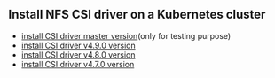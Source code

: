 ## Install NFS CSI driver on a Kubernetes cluster

 - [install CSI driver master version](./install-csi-driver-master.md)(only for testing purpose)
 - [install CSI driver v4.9.0 version](./install-csi-driver-v4.9.0.md)
 - [install CSI driver v4.8.0 version](./install-csi-driver-v4.8.0.md)
 - [install CSI driver v4.7.0 version](./install-csi-driver-v4.7.0.md)
